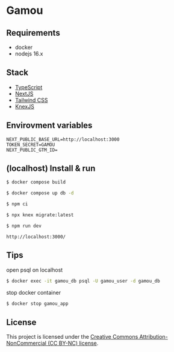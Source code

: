 # Gamou

## Requirements

- docker
- nodejs 16.x

## Stack

- [TypeScript](https://www.typescriptlang.org/)
- [NextJS](https://nextjs.org/)
- [Tailwind CSS](https://tailwindcss.com/)
- [KnexJS](https://knexjs.org/)

## Envirovment variables

```
NEXT_PUBLIC_BASE_URL=http://localhost:3000
TOKEN_SECRET=GAMOU
NEXT_PUBLIC_GTM_ID=
```

## (localhost) Install & run

```bash
$ docker compose build
```

```bash
$ docker compose up db -d
```

```bash
$ npm ci
```

```bash
$ npx knex migrate:latest
```

```bash
$ npm run dev
```

```
http://localhost:3000/
```

## Tips

open psql on localhost

```bash
$ docker exec -it gamou_db psql -U gamou_user -d gamou_db
```

stop docker container

```bash
$ docker stop gamou_app
```

## License

This project is licensed under the [Creative Commons Attribution-NonCommercial (CC BY-NC) license](./LICENSE).
